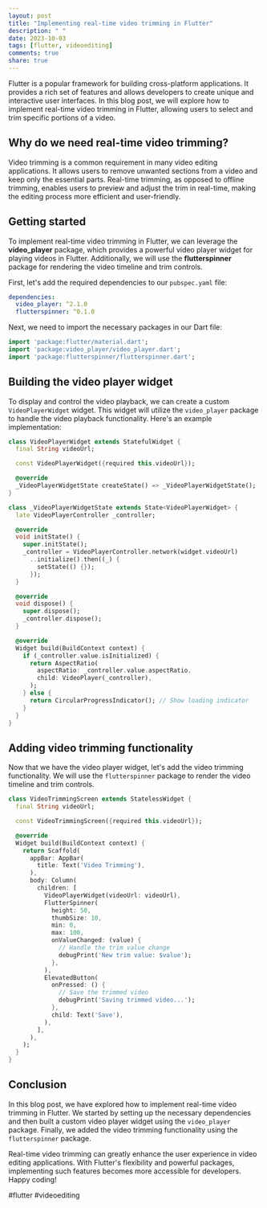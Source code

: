```yaml
---
layout: post
title: "Implementing real-time video trimming in Flutter"
description: " "
date: 2023-10-03
tags: [flutter, videoediting]
comments: true
share: true
---
```


Flutter is a popular framework for building cross-platform applications. It provides a rich set of features and allows developers to create unique and interactive user interfaces. In this blog post, we will explore how to implement real-time video trimming in Flutter, allowing users to select and trim specific portions of a video.

## Why do we need real-time video trimming?

Video trimming is a common requirement in many video editing applications. It allows users to remove unwanted sections from a video and keep only the essential parts. Real-time trimming, as opposed to offline trimming, enables users to preview and adjust the trim in real-time, making the editing process more efficient and user-friendly.

## Getting started

To implement real-time video trimming in Flutter, we can leverage the **video_player** package, which provides a powerful video player widget for playing videos in Flutter. Additionally, we will use the **flutterspinner** package for rendering the video timeline and trim controls.

First, let's add the required dependencies to our `pubspec.yaml` file:

```yaml
dependencies:
  video_player: ^2.1.0
  flutterspinner: ^0.1.0
```

Next, we need to import the necessary packages in our Dart file:

```dart
import 'package:flutter/material.dart';
import 'package:video_player/video_player.dart';
import 'package:flutterspinner/flutterspinner.dart';
```

## Building the video player widget

To display and control the video playback, we can create a custom `VideoPlayerWidget` widget. This widget will utilize the `video_player` package to handle the video playback functionality. Here's an example implementation:

```dart
class VideoPlayerWidget extends StatefulWidget {
  final String videoUrl;

  const VideoPlayerWidget({required this.videoUrl});

  @override
  _VideoPlayerWidgetState createState() => _VideoPlayerWidgetState();
}

class _VideoPlayerWidgetState extends State<VideoPlayerWidget> {
  late VideoPlayerController _controller;

  @override
  void initState() {
    super.initState();
    _controller = VideoPlayerController.network(widget.videoUrl)
      ..initialize().then((_) {
        setState(() {});
      });
  }

  @override
  void dispose() {
    super.dispose();
    _controller.dispose();
  }

  @override
  Widget build(BuildContext context) {
    if (_controller.value.isInitialized) {
      return AspectRatio(
        aspectRatio: _controller.value.aspectRatio,
        child: VideoPlayer(_controller),
      );
    } else {
      return CircularProgressIndicator(); // Show loading indicator
    }
  }
}
```

## Adding video trimming functionality

Now that we have the video player widget, let's add the video trimming functionality. We will use the `flutterspinner` package to render the video timeline and trim controls.

```dart
class VideoTrimmingScreen extends StatelessWidget {
  final String videoUrl;

  const VideoTrimmingScreen({required this.videoUrl});

  @override
  Widget build(BuildContext context) {
    return Scaffold(
      appBar: AppBar(
        title: Text('Video Trimming'),
      ),
      body: Column(
        children: [
          VideoPlayerWidget(videoUrl: videoUrl),
          FlutterSpinner(
            height: 50,
            thumbSize: 10,
            min: 0,
            max: 100,
            onValueChanged: (value) {
              // Handle the trim value change
              debugPrint('New trim value: $value');
            },
          ),
          ElevatedButton(
            onPressed: () {
              // Save the trimmed video
              debugPrint('Saving trimmed video...');
            },
            child: Text('Save'),
          ),
        ],
      ),
    );
  }
}
```

## Conclusion

In this blog post, we have explored how to implement real-time video trimming in Flutter. We started by setting up the necessary dependencies and then built a custom video player widget using the `video_player` package. Finally, we added the video trimming functionality using the `flutterspinner` package.

Real-time video trimming can greatly enhance the user experience in video editing applications. With Flutter's flexibility and powerful packages, implementing such features becomes more accessible for developers. Happy coding!

#flutter #videoediting